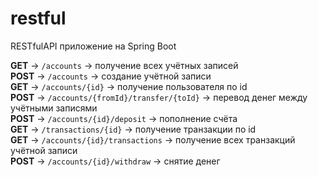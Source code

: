 # restful
RESTfulAPI приложение на Spring Boot

**GET** -> ``/accounts`` -> получение всех учётных записей<br>
**POST** -> ``/accounts`` -> создание учётной записи<br>
**GET** -> ``/accounts/{id}`` -> получение пользователя по id<br>
**POST** -> ``/accounts/{fromId}/transfer/{toId}`` -> перевод денег между учётными записями<br>
**POST** -> ``/accounts/{id}/deposit`` -> пополнение счёта<br>
**GET** -> ``/transactions/{id}`` -> получение транзакции по id<br>
**GET** -> ``/accounts/{id}/transactions`` -> получение всех транзакций учётной записи<br>
**POST** -> ``/accounts/{id}/withdraw`` -> снятие денег<br>
